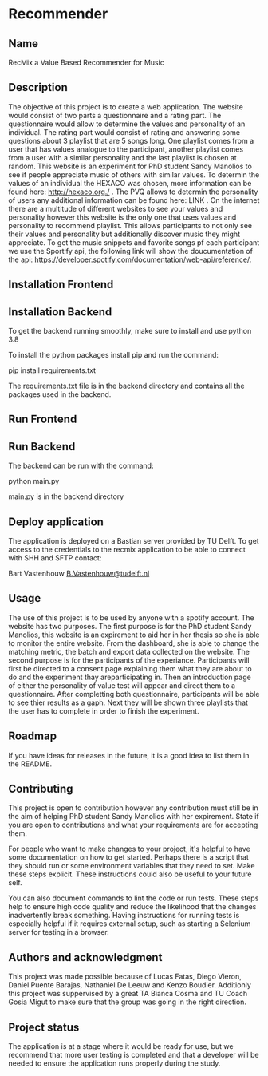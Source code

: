 # Recommender

## Name
RecMix a Value Based Recommender for Music

## Description
The objective of this project is to create a web application. The website would consist of two parts a questionnaire and a rating part. The questionnaire would allow to determine the values and personality of an individual. The rating part would consist of rating and answering some questions about 3 playlist that are 5 songs long. One playlist comes from a user that has values analogue to the participant, another playlist comes from a user with a similar personality and the last playlist is chosen at random. This website is an experiment for PhD student Sandy Manolios to see if people appreciate music of others with similar values. To determin the values of an individual the HEXACO was chosen, more information can be found here: http://hexaco.org./ . The PVQ allows to determin the personality of users any additional information can be found here: LINK . On the internet there are a multitude of different websites to see your values and personality however this website is the only one that uses values and personality to recommend playlist. This allows participants to not only see their values and personality but additionally discover music they might appreciate. To get the music snippets and favorite songs pf each participant we use the Sportify api, the following link will show the doucumentation of the api: https://developer.spotify.com/documentation/web-api/reference/. 

## Installation Frontend

## Installation Backend
To get the backend running smoothly, make sure to install and use python 3.8

To install the python packages install pip and run the command:

pip install requirements.txt

The requirements.txt file is in the backend directory and contains all the packages used in the backend.

## Run Frontend 

## Run Backend
The backend can be run with the command:

python main.py

main.py is in the backend directory

## Deploy application
The application is deployed on a Bastian server provided by TU Delft. To get access to the credentials to the recmix application to be able to connect with SHH and SFTP contact:

Bart Vastenhouw
B.Vastenhouw@tudelft.nl

## Usage
The use of this project is to be used by anyone with a spotify account. The website has two purposes. The first purpose is for the PhD student Sandy Manolios, this website is an expirement to aid her in her thesis so she is able to monitor the entire website. From the dashboard, she is able to change the matching metric, the batch and export data collected on the website. The second purpose is for the participants of the experiance. Participants will first be directed to a consent page explaining them what they are about to do and the experiment thay areparticipating in. Then an introduction page of either the personality of value test will appear and direct them to a questionnaire. After completting both questionnaire, participants will be able to see thier results as a gaph. Next they will be shown three playlists that the user has to complete in order to finish the experiment.    

## Roadmap
If you have ideas for releases in the future, it is a good idea to list them in the README.

## Contributing
This project is open to contribution however any contribution must still be in the aim of helping PhD student Sandy Manolios with her expirement.
State if you are open to contributions and what your requirements are for accepting them.

For people who want to make changes to your project, it's helpful to have some documentation on how to get started. Perhaps there is a script that they should run or some environment variables that they need to set. Make these steps explicit. These instructions could also be useful to your future self.

You can also document commands to lint the code or run tests. These steps help to ensure high code quality and reduce the likelihood that the changes inadvertently break something. Having instructions for running tests is especially helpful if it requires external setup, such as starting a Selenium server for testing in a browser.

## Authors and acknowledgment
This project was made possible because of Lucas Fatas, Diego Vieron, Daniel Puente Barajas, Nathaniel De Leeuw and Kenzo Boudier. Additionly this project was suppervised by a great TA Bianca Cosma and TU Coach Gosia Migut to make sure that the group was going in the right direction. 

## Project status
The application is at a stage where it would be ready for use, but we recommend that more user testing is completed and that a developer will be needed to ensure the application runs properly during the study. 

